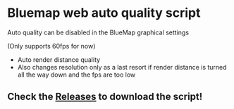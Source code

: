 # Bluemap web auto quality script
Auto quality can be disabled in the BlueMap graphical settings

(Only supports 60fps for now)

- Auto render distance quality
- Also changes resolution only as a last resort if render distance is turned all the way down and the fps are too low


## Check the [Releases](https://github.com/Bertogim/bluemap-web-auto-quality/releases) to download the script!